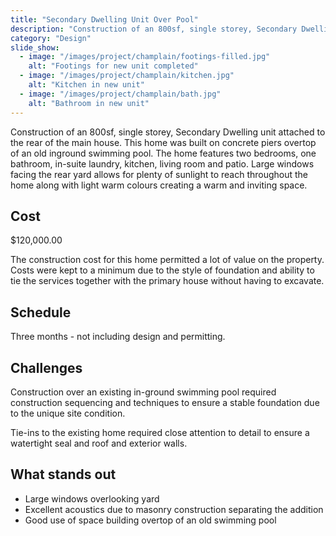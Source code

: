 ```yaml
---
title: "Secondary Dwelling Unit Over Pool"
description: "Construction of an 800sf, single storey, Secondary Dwelling unit attached to the rear of the main house."
category: "Design"
slide_show:
  - image: "/images/project/champlain/footings-filled.jpg"
    alt: "Footings for new unit completed"
  - image: "/images/project/champlain/kitchen.jpg"
    alt: "Kitchen in new unit"
  - image: "/images/project/champlain/bath.jpg"
    alt: "Bathroom in new unit"
---
```


Construction of an 800sf, single storey, Secondary Dwelling unit attached to the rear of the main house. This home was built on concrete piers overtop of an old inground swimming pool. The home features two bedrooms, one bathroom, in-suite laundry, kitchen, living room and patio. Large windows facing the rear yard allows for plenty of sunlight to reach throughout the home along with light warm colours creating a warm and inviting space.

## Cost

$120,000.00

The construction cost for this home permitted a lot of value on the property. Costs were kept to a minimum due to the style of foundation and ability to tie the services together with the primary house without having to excavate.

## Schedule

Three months - not including design and permitting.

## Challenges

Construction over an existing in-ground swimming pool required construction sequencing and techniques to ensure a stable foundation due to the unique site condition.

Tie-ins to the existing home required close attention to detail to ensure a watertight seal and roof and exterior walls.

## What stands out

- Large windows overlooking yard
- Excellent acoustics due to masonry construction separating the addition
- Good use of space building overtop of an old swimming pool
